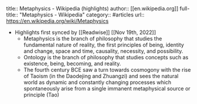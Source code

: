 title:: Metaphysics - Wikipedia (highlights)
author:: [[en.wikipedia.org]]
full-title:: "Metaphysics - Wikipedia"
category:: #articles
url:: https://en.wikipedia.org/wiki/Metaphysics

- Highlights first synced by [[Readwise]] [[Nov 19th, 2022]]
	- Metaphysics is the branch of philosophy that studies the fundamental nature of reality, the first principles of being, identity and change, space and time, causality, necessity, and possibility.
	- Ontology is the branch of philosophy that studies concepts such as existence, being, becoming, and reality.
	- The fourth century BCE saw a turn towards cosmogony with the rise of Taoism (in the Daodejing and Zhuangzi) and sees the natural world as dynamic and constantly changing processes which spontaneously arise from a single immanent metaphysical source or principle (Tao)